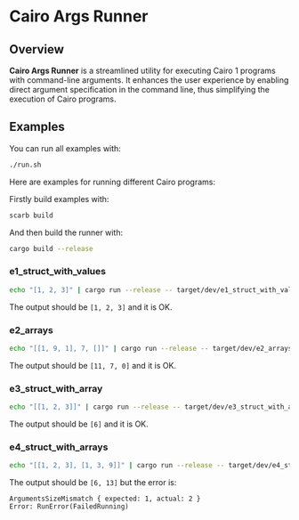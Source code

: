 # Cairo Args Runner

## Overview

**Cairo Args Runner** is a streamlined utility for executing Cairo 1 programs with command-line arguments.
It enhances the user experience by enabling direct argument specification in the command line,
thus simplifying the execution of Cairo programs.

## Examples

You can run all examples with:

```bash
./run.sh
```

Here are examples for running different Cairo programs:

Firstly build examples with:

```bash
scarb build
```

And then build the runner with:

```bash
cargo build --release
```

### e1_struct_with_values

```bash
echo "[1, 2, 3]" | cargo run --release -- target/dev/e1_struct_with_values.sierra.json
```

The output should be `[1, 2, 3]` and it is OK.

### e2_arrays

```bash
echo "[[1, 9, 1], 7, []]" | cargo run --release -- target/dev/e2_arrays.sierra.json
```

The output should be `[11, 7, 0]` and it is OK.

### e3_struct_with_array

```bash
echo "[[1, 2, 3]]" | cargo run --release -- target/dev/e3_struct_with_array.sierra.json
```

The output should be `[6]` and it is OK.

### e4_struct_with_arrays

```bash
echo "[[1, 2, 3], [1, 3, 9]]" | cargo run --release -- target/dev/e4_struct_with_arrays.sierra.json
```

The output should be `[6, 13]` but the error is:

```
ArgumentsSizeMismatch { expected: 1, actual: 2 }
Error: RunError(FailedRunning)
```

